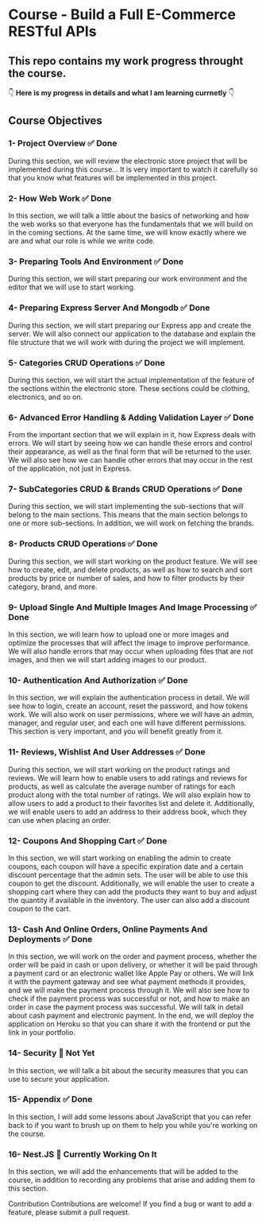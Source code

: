 # Course - Build a Full E-Commerce RESTful APIs 

## This repo contains my work progress throught the course. 


👇 **Here is my progress in details and what I am learning currnetly** 👇

## Course Objectives

### 1- Project Overview ✅ Done

During this section, we will review the electronic store project that will be implemented during this course... It is very important to watch it carefully so that you know what features will be implemented in this project.

### 2- How Web Work ✅ Done

In this section, we will talk a little about the basics of networking and how the web works so that everyone has the fundamentals that we will build on in the coming sections. At the same time, we will know exactly where we are and what our role is while we write code.

### 3- Preparing Tools And Environment ✅ Done

During this section, we will start preparing our work environment and the editor that we will use to start working.

### 4- Preparing Express Server And Mongodb ✅ Done

During this section, we will start preparing our Express app and create the server. We will also connect our application to the database and explain the file structure that we will work with during the project we will implement.

### 5- Categories CRUD Operations ✅ Done

During this section, we will start the actual implementation of the feature of the sections within the electronic store. These sections could be clothing, electronics, and so on.

### 6- Advanced Error Handling & Adding Validation Layer ✅ Done

From the important section that we will explain in it, how Express deals with errors. We will start by seeing how we can handle these errors and control their appearance, as well as the final form that will be returned to the user. We will also see how we can handle other errors that may occur in the rest of the application, not just in Express.

### 7- SubCategories CRUD & Brands CRUD Operations ✅ Done

During this section, we will start implementing the sub-sections that will belong to the main sections. This means that the main section belongs to one or more sub-sections. In addition, we will work on fetching the brands.

### 8- Products CRUD Operations ✅ Done

During this section, we will start working on the product feature. We will see how to create, edit, and delete products, as well as how to search and sort products by price or number of sales, and how to filter products by their category, brand, and more.

### 9- Upload Single And Multiple Images And Image Processing ✅ Done

In this section, we will learn how to upload one or more images and optimize the processes that will affect the image to improve performance. We will also handle errors that may occur when uploading files that are not images, and then we will start adding images to our product.

### 10- Authentication And Authorization ✅ Done 

In this section, we will explain the authentication process in detail. We will see how to login, create an account, reset the password, and how tokens work. We will also work on user permissions, where we will have an admin, manager, and regular user, and each one will have different permissions. This section is very important, and you will benefit greatly from it.

### 11- Reviews, Wishlist And User Addresses ✅ Done 

During this section, we will start working on the product ratings and reviews. We will learn how to enable users to add ratings and reviews for products, as well as calculate the average number of ratings for each product along with the total number of ratings. We will also explain how to allow users to add a product to their favorites list and delete it. Additionally, we will enable users to add an address to their address book, which they can use when placing an order.

### 12- Coupons And Shopping Cart ✅ Done 

In this section, we will start working on enabling the admin to create coupons, each coupon will have a specific expiration date and a certain discount percentage that the admin sets. The user will be able to use this coupon to get the discount. Additionally, we will enable the user to create a shopping cart where they can add the products they want to buy and adjust the quantity if available in the inventory. The user can also add a discount coupon to the cart.

### 13- Cash And Online Orders, Online Payments And Deployments ✅ Done 

In this section, we will work on the order and payment process, whether the order will be paid in cash or upon delivery, or whether it will be paid through a payment card or an electronic wallet like Apple Pay or others. We will link it with the payment gateway and see what payment methods it provides, and we will make the payment process through it. We will also see how to check if the payment process was successful or not, and how to make an order in case the payment process was successful. We will talk in detail about cash payment and electronic payment. In the end, we will deploy the application on Heroku so that you can share it with the frontend or put the link in your portfolio.

### 14- Security 🔄 Not Yet

In this section, we will talk a bit about the security measures that you can use to secure your application.

### 15- Appendix ✅ Done

In this section, I will add some lessons about JavaScript that you can refer back to if you want to brush up on them to help you while you're working on the course.
### 16- Nest.JS 🚧 Currently Working On It

In this section, we will add the enhancements that will be added to the course, in addition to recording any problems that arise and adding them to this section.

Contribution
Contributions are welcome! If you find a bug or want to add a feature, please submit a pull request.